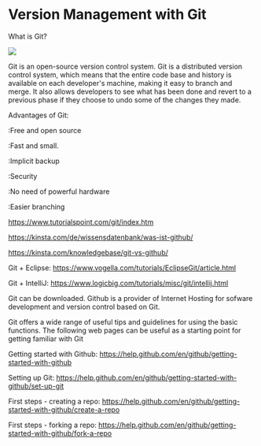 
# Version Management with Git

What is Git?

![](https://github.com/jku-win-se/teaching.ss20.prse.prwiki/blob/master/wiki/git/image2018-2-8_17-46-1.png) 

Git is an open-source version control system.
Git is a distributed version control system, which means that the entire code base and history is available on each developer's machine, making it easy to branch and merge. It also allows developers to see what has been done and revert to a previous phase if they choose to undo some of the changes they made. 

Advantages of Git:

 :Free and open source
 
 :Fast and small.
 
 :Implicit backup
 
 :Security   
 
 :No need of powerful hardware
 
 :Easier branching
 


https://www.tutorialspoint.com/git/index.htm

https://kinsta.com/de/wissensdatenbank/was-ist-github/

https://kinsta.com/knowledgebase/git-vs-github/


Git + Eclipse:
https://www.vogella.com/tutorials/EclipseGit/article.html

Git + IntelliJ:
https://www.logicbig.com/tutorials/misc/git/intellij.html

Git can be downloaded. Github is a provider of Internet Hosting for sofware development and version control based on Git.

Git offers a wide range of useful tips and guidelines for using the basic functions. The following web pages can be useful as a starting point for getting familiar with Git 

Getting started with Github:
https://help.github.com/en/github/getting-started-with-github

Setting up Git:
https://help.github.com/en/github/getting-started-with-github/set-up-git

First steps - creating a repo:
https://help.github.com/en/github/getting-started-with-github/create-a-repo

First steps - forking a repo:
https://help.github.com/en/github/getting-started-with-github/fork-a-repo


